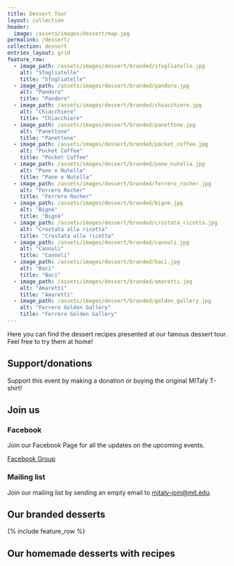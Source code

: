 ```yaml
---
title: Dessert Tour
layout: collection
header:
  image: /assets/images/dessert/map.jpg
permalink: /dessert/
collection: dessert
entries_layout: grid
feature_row:
  - image_path: /assets/images/dessert/branded/sfogliatelle.jpg
    alt: "Sfogliatelle"
    title: "Sfogliatelle"
  - image_path: /assets/images/dessert/branded/pandoro.jpg
    alt: "Pandoro"
    title: "Pandoro"
  - image_path: /assets/images/dessert/branded/chiacchiere.jpg
    alt: "Chiacchiere"
    title: "Chiacchiere"
  - image_path: /assets/images/dessert/branded/panettone.jpg
    alt: "Panettone"
    title: "Panettone"
  - image_path: /assets/images/dessert/branded/pocket_coffee.jpg
    alt: "Pocket Coffee"
    title: "Pocket Coffee"
  - image_path: /assets/images/dessert/branded/pane_nutella.jpg
    alt: "Pane e Nutella"
    title: "Pane e Nutella"
  - image_path: /assets/images/dessert/branded/ferrero_rocher.jpg
    alt: "Ferrero Rocher"
    title: "Ferrero Rocher"
  - image_path: /assets/images/dessert/branded/bigne.jpg
    alt: "Bignè"
    title: "Bignè"
  - image_path: /assets/images/dessert/branded/crostata_ricotta.jpg
    alt: "Crostata alla ricotta"
    title: "Crostata alla ricotta"
  - image_path: /assets/images/dessert/branded/cannoli.jpg
    alt: "Cannoli"
    title: "Cannoli"
  - image_path: /assets/images/dessert/branded/baci.jpg
    alt: "Baci"
    title: "Baci"
  - image_path: /assets/images/dessert/branded/amaretti.jpg
    alt: "Amaretti"
    title: "Amaretti"
  - image_path: /assets/images/dessert/branded/golden_gallery.jpg
    alt: "Ferrero Golden Gallery"
    title: "Ferrero Golden Gallery"
---
```


Here you can find the dessert recipes presented at our famous dessert tour.
Feel free to try them at home!


## Support/donations

Support this event by making a donation or buying the original MITaly T-shirt!

<a href="{{ site.venmo }}" class="btn btn--primary"><i class="pf pf-venmo" aria-hidden="true" style="font-size: 37px"></i></a>

<h2>Join us</h2>

<h3>Facebook</h3>
<p>Join our Facebook Page for all the updates on the upcoming events.</p>
<a href="{{site.facebook_page}}" class="btn btn--facebook btn--large">Facebook Group</a>

<h3>Mailing list</h3>

<p>Join our mailing list by sending an empty email to <a href="mailto:mitaly-join@mit.edu">mitaly-join@mit.edu</a>.</p>


## Our branded desserts

{% include feature_row %}

## Our homemade desserts with recipes


